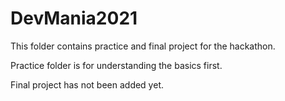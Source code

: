 # DevMania2021
This folder contains practice and final project for the hackathon.

Practice folder is for understanding the basics first.

Final project has not been added yet.
